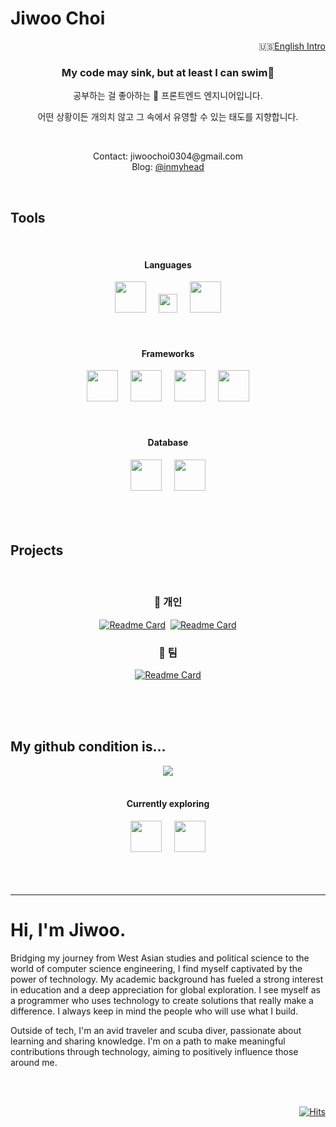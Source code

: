# Jiwoo Choi

<p align="right">🇺🇸<a href="https://github.com/agnes0304#hi-im-jiwoo">English Intro</a></p>

<h3 align="center">My code may sink, but at least I can swim🤿</h3>
<p align="center">공부하는 걸 좋아하는 🐥 프론트엔드 엔지니어입니다. </p>
<p align="center">어떤 상황이든 개의치 않고 그 속에서 유영할 수 있는 태도를 지향합니다.</p>

</br>
<div align="center">
<p>Contact: jiwoochoi0304@gmail.com</br>
Blog: <a href="https://velog.io/@inmyhead" target="_blank">@inmyhead</a></p>
</div>

</br>

## Tools

</br>
<h4 align="center">Languages</h4>
<div align="center">
<img height="50" width="50" src="https://cdn.simpleicons.org/javascript/#F7DF1E" />&nbsp;&nbsp;&nbsp;&nbsp;
<img height="30" width="30" src="https://cdn.simpleicons.org/typescript/#3178C6" />&nbsp;&nbsp;&nbsp;&nbsp;
<img height="50" width="50" src="https://cdn.simpleicons.org/python/#3776AB" />
</div>
</br>
</br>
<h4 align="center">Frameworks</h4>
<div align="center">
<img height="50" width="50" src="https://cdn.simpleicons.org/react/#61DAFB" />&nbsp;&nbsp;&nbsp;&nbsp;
<img height="50" width="50" src="https://cdn.simpleicons.org/nextdotjs/black/white" />&nbsp;&nbsp;&nbsp;&nbsp;
<img height="50" width="50" src="https://cdn.simpleicons.org/flask/black/white" />&nbsp;&nbsp;&nbsp;&nbsp;
<img height="50" width="50" src="https://cdn.simpleicons.org/tailwindcss/#06B6D4" />
</div>
</br>
</br>
<h4 align="center">Database</h4>
<div align="center">
<img height="50" width="50" src="https://cdn.simpleicons.org/mysql/#4479A1" />&nbsp;&nbsp;&nbsp;&nbsp;
<img height="50" width="50" src="https://cdn.simpleicons.org/postgresql/#4169E1" />
</div>

</br>
</br>
</br>


## Projects

</br>

<div align="center">

  ### 👤 개인  
  
[![Readme Card](https://github-readme-stats.vercel.app/api/pin/?username=agnes0304&repo=GPTarot)](https://github.com/agnes0304/GPTarot)&nbsp;
[![Readme Card](https://github-readme-stats.vercel.app/api/pin/?username=agnes0304&repo=chronos-nextjs)](https://github.com/agnes0304/chronos-nextjs)

</div>



<div align="center">

  ### 👥 팀
  
[![Readme Card](https://github-readme-stats.vercel.app/api/pin/?username=agnes0304&repo=smoothie)](https://github.com/agnes0304/smoothie)

</div>


</br>
</br>
</br>



## My github condition is...
<div align="center">
<img src="https://github-readme-stats.vercel.app/api/top-langs/?username=agnes0304&layout=compact">

</br>
</br>

  #### Currently exploring
  
<div>
<img height="50" width="50" src="https://cdn.simpleicons.org/jest/#C21325" />&nbsp;&nbsp;&nbsp;&nbsp;
<img height="50" width="50" src="https://cdn.simpleicons.org/vitest/#6E9F18" />
</div>

</div>



</br>
</br>
</br>


---

# Hi, I'm Jiwoo.

Bridging my journey from West Asian studies and political science to the world of computer science engineering, I find myself captivated by the power of technology. My academic background has fueled a strong interest in education and a deep appreciation for global exploration. I see myself as a programmer who uses technology to create solutions that really make a difference. I always keep in mind the people who will use what I build. 

Outside of tech, I'm an avid traveler and scuba diver, passionate about learning and sharing knowledge. I'm on a path to make meaningful contributions through technology, aiming to positively influence those around me.

</br>
</br>


<div align="right">


[![Hits](https://hits.seeyoufarm.com/api/count/incr/badge.svg?url=https%3A%2F%2Fgithub.com%2Fagnes0304&count_bg=%23AC84FF&title_bg=%233D3D3D&icon=&icon_color=%23E7E7E7&title=%F0%9F%96%90%F0%9F%8F%BB&edge_flat=true)](https://hits.seeyoufarm.com)
</div>

